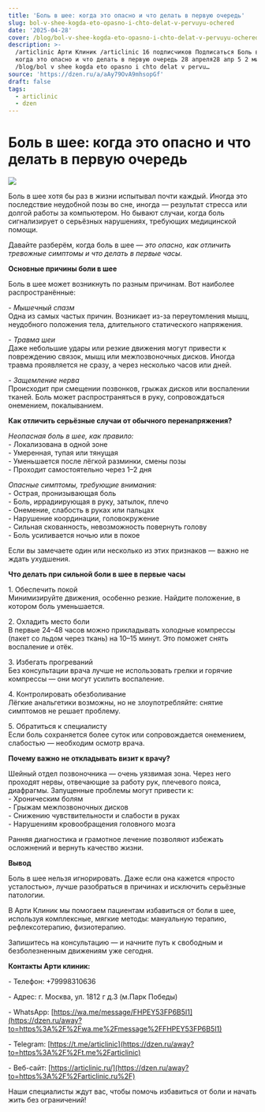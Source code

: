 ```yaml
---
title: 'Боль в шее: когда это опасно и что делать в первую очередь'
slug: bol-v-shee-kogda-eto-opasno-i-chto-delat-v-pervuyu-ochered
date: '2025-04-28'
cover: /blog/bol-v-shee-kogda-eto-opasno-i-chto-delat-v-pervuyu-ochered/cover.jpg
description: >-
  /articlinic Арти Клиник /articlinic 16 подписчиков Подписаться Боль в шее:
  когда это опасно и что делать в первую очередь 28 апреля28 апр 5 2 мин
  /blog/bol v shee kogda eto opasno i chto delat v pervu…
source: 'https://dzen.ru/a/aAy79OvA9mhsopGf'
draft: false
tags:
  - articlinic
  - dzen
---
```


# Боль в шее: когда это опасно и что делать в первую очередь

![](/blog/bol-v-shee-kogda-eto-opasno-i-chto-delat-v-pervuyu-ochered/img-0.jpg)

Боль в шее хотя бы раз в жизни испытывал почти каждый. Иногда это последствие неудобной позы во сне, иногда — результат стресса или долгой работы за компьютером. Но бывают случаи, когда боль сигнализирует о серьёзных нарушениях, требующих медицинской помощи.  
  
Давайте разберём, когда боль в шее — _это опасно, как отличить тревожные симптомы и что делать в первые часы._  
  
**Основные причины боли в шее**  
  
Боль в шее может возникнуть по разным причинам. Вот наиболее распространённые:  
  
_\- Мышечный спазм_  
Одна из самых частых причин. Возникает из-за переутомления мышц, неудобного положения тела, длительного статического напряжения.  
  
_\- Травма шеи_  
Даже небольшие удары или резкие движения могут привести к повреждению связок, мышц или межпозвоночных дисков. Иногда травма проявляется не сразу, а через несколько часов или дней.  
  
_\- Защемление нерва_  
Происходит при смещении позвонков, грыжах дисков или воспалении тканей. Боль может распространяться в руку, сопровождаться онемением, покалыванием.  
  
**Как отличить серьёзные случаи от обычного перенапряжения?**  
  
_Неопасная боль в шее, как правило:_  
\- Локализована в одной зоне  
\- Умеренная, тупая или тянущая  
\- Уменьшается после лёгкой разминки, смены позы  
\- Проходит самостоятельно через 1–2 дня  
  
_Опасные симптомы, требующие внимания:_  
\- Острая, пронизывающая боль  
\- Боль, иррадиирующая в руку, затылок, плечо  
\- Онемение, слабость в руках или пальцах  
\- Нарушение координации, головокружение  
\- Сильная скованность, невозможность повернуть голову  
\- Боль усиливается ночью или в покое  
  
Если вы замечаете один или несколько из этих признаков — важно не ждать ухудшения.  
  
**Что делать при сильной боли в шее в первые часы**  
  
1\. Обеспечить покой  
Минимизируйте движения, особенно резкие. Найдите положение, в котором боль уменьшается.  
  
2\. Охладить место боли  
В первые 24–48 часов можно прикладывать холодные компрессы (пакет со льдом через ткань) на 10–15 минут. Это поможет снять воспаление и отёк.  
  
3\. Избегать прогреваний  
Без консультации врача лучше не использовать грелки и горячие компрессы — они могут усилить воспаление.  
  
4\. Контролировать обезболивание  
Лёгкие анальгетики возможны, но не злоупотребляйте: снятие симптомов не решает проблему.  
  
5\. Обратиться к специалисту  
Если боль сохраняется более суток или сопровождается онемением, слабостью — необходим осмотр врача.  
  
**Почему важно не откладывать визит к врачу?**  
  
Шейный отдел позвоночника — очень уязвимая зона. Через него проходят нервы, отвечающие за работу рук, плечевого пояса, диафрагмы. Запущенные проблемы могут привести к:  
\- Хроническим болям  
\- Грыжам межпозвоночных дисков  
\- Снижению чувствительности и слабости в руках  
\- Нарушениям кровообращения головного мозга  
  
Ранняя диагностика и грамотное лечение позволяют избежать осложнений и вернуть качество жизни.  
  
**Вывод**  
  
Боль в шее нельзя игнорировать. Даже если она кажется «просто усталостью», лучше разобраться в причинах и исключить серьёзные патологии.  
  
В Арти Клиник мы помогаем пациентам избавиться от боли в шее, используя комплексные, мягкие методы: мануальную терапию, рефлексотерапию, физиотерапию.  
  
Запишитесь на консультацию — и начните путь к свободным и безболезненным движениям уже сегодня.  
  
**Контакты Арти клиник:**

\- Телефон: +79998310636

\- Адрес: г. Москва, ул. 1812 г д.3 (м.Парк Победы)

\- WhatsApp: [https://wa.me/message/FHPEY53FP6B5I1](https://dzen.ru/away?to=https%3A%2F%2Fwa.me%2Fmessage%2FFHPEY53FP6B5I1)

\- Telegram: [https://t.me/articlinic](https://dzen.ru/away?to=https%3A%2F%2Ft.me%2Farticlinic)

\- Веб-сайт: [https://articlinic.ru/](https://dzen.ru/away?to=https%3A%2F%2Farticlinic.ru%2F)

Наши специалисты ждут вас, чтобы помочь избавиться от боли и начать жить без ограничений!